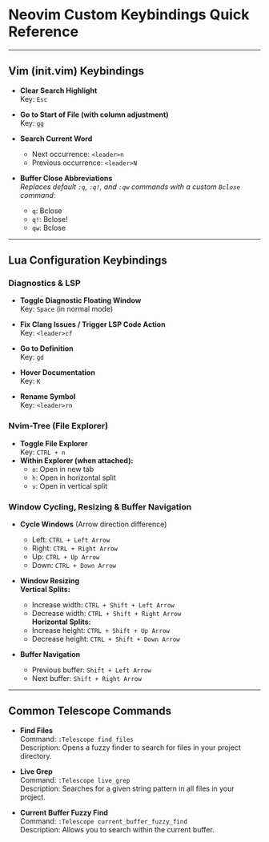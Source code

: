 # Neovim Custom Keybindings Quick Reference

---

## Vim (init.vim) Keybindings

- **Clear Search Highlight**  
  Key: `Esc`

- **Go to Start of File (with column adjustment)**  
  Key: `gg`

- **Search Current Word**  
  - Next occurrence: `<leader>n`  
  - Previous occurrence: `<leader>N`

- **Buffer Close Abbreviations**  
  *Replaces default `:q`, `:q!`, and `:qw` commands with a custom `Bclose` command:*  
  - `q`: Bclose  
  - `q!`: Bclose!  
  - `qw`: Bclose

---

## Lua Configuration Keybindings

### Diagnostics & LSP
- **Toggle Diagnostic Floating Window**  
  Key: `Space` (in normal mode)

- **Fix Clang Issues / Trigger LSP Code Action**  
  Key: `<leader>cf`

- **Go to Definition**  
  Key: `gd`

- **Hover Documentation**  
  Key: `K`

- **Rename Symbol**  
  Key: `<leader>rn`

### Nvim-Tree (File Explorer)
- **Toggle File Explorer**  
  Key: `CTRL + n`
- **Within Explorer (when attached):**
  - `o`: Open in new tab  
  - `h`: Open in horizontal split  
  - `v`: Open in vertical split

### Window Cycling, Resizing & Buffer Navigation
- **Cycle Windows** (Arrow direction difference)  
  - Left: `CTRL + Left Arrow`  
  - Right: `CTRL + Right Arrow`  
  - Up: `CTRL + Up Arrow`  
  - Down: `CTRL + Down Arrow`

- **Window Resizing**  
  **Vertical Splits:**  
  - Increase width: `CTRL + Shift + Left Arrow`  
  - Decrease width: `CTRL + Shift + Right Arrow`  
  **Horizontal Splits:**  
  - Increase height: `CTRL + Shift + Up Arrow`  
  - Decrease height: `CTRL + Shift + Down Arrow`

- **Buffer Navigation**  
  - Previous buffer: `Shift + Left Arrow`  
  - Next buffer: `Shift + Right Arrow`

---

## Common Telescope Commands

- **Find Files**  
  Command: `:Telescope find_files`  
  Description: Opens a fuzzy finder to search for files in your project directory.

- **Live Grep**  
  Command: `:Telescope live_grep`  
  Description: Searches for a given string pattern in all files in your project.

- **Current Buffer Fuzzy Find**  
  Command: `:Telescope current_buffer_fuzzy_find`  
  Description: Allows you to search within the current buffer.

